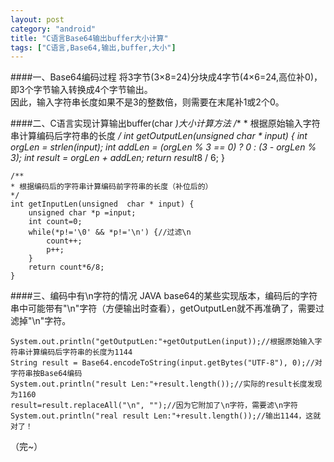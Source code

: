 ```yaml
---
layout: post
category: "android"
title: "C语言Base64输出buffer大小计算"
tags: ["C语言,Base64,输出,buffer,大小"]
---
```

####一、Base64编码过程
将3字节(3×8=24)分块成4字节(4×6=24,高位补0)，即3个字节输入转换成4个字节输出。  
因此，输入字符串长度如果不是3的整数倍，则需要在末尾补1或2个0。  

####二、C语言实现计算输出buffer(char *)大小计算方法
	/**
	* 根据原始输入字符串计算编码后字符串的长度
	*/
	int getOutputLen(unsigned  char * input) {
		int orgLen = strlen(input);
		int addLen = (orgLen % 3 == 0) ? 0 : (3 - orgLen % 3);
		int result = orgLen + addLen;
		return  result*8 / 6;
	}
	
	/**
	* 根据编码后的字符串计算编码前字符串的长度（补位后的）
	*/
	int getInputLen(unsigned  char * input) {
	    unsigned char *p =input;
	    int count=0;
	    while(*p!='\0' && *p!='\n') {//过滤\n
	        count++;
	        p++;
	    }
	    return count*6/8;
	}

####三、编码中有\n字符的情况
JAVA base64的某些实现版本，编码后的字符串中可能带有"\n"字符（方便输出时查看），getOutputLen就不再准确了，需要过滤掉"\n"字符。

	System.out.println("getOutputLen:"+getOutputLen(input));//根据原始输入字符串计算编码后字符串的长度为1144
	String result = Base64.encodeToString(input.getBytes("UTF-8"), 0);//对字符串按Base64编码
	System.out.println("result Len:"+result.length());//实际的result长度发现为1160
	result=result.replaceAll("\n", "");//因为它附加了\n字符，需要滤\n字符
	System.out.println("real result Len:"+result.length());//输出1144，这就对了！

（完~）
